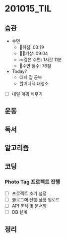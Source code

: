 # 201015_TIL

## 습관
- 수면
  - 🛌취침: 03:19
  - 🙆‍♀️기상: 09:04
  - 💤깊은 수면: 1시간 11분
  - 💯수면 점수: 76점
- Today?
  - 대치 집 공부
  - 할머니댁 대청소
- [ ] 내일 계획 세우기

## 운동

## 독서

## 알고리즘

## 코딩
### **Photo Tag 프로젝트 진행**
- [ ] 프로젝트 초기 설정
- [ ] 블로그에 진행 상황 업로드
- [ ] API 분석 및 문서화
- [ ] DB 설계

## 정리
